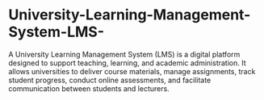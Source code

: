# University-Learning-Management-System-LMS-
A University Learning Management System (LMS) is a digital platform designed to support teaching, learning, and academic administration. It allows universities to deliver course materials, manage assignments, track student progress, conduct online assessments, and facilitate communication between students and lecturers.
